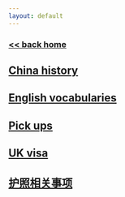 ```yaml
---
layout: default
---
```

###  [<< back home](../../index.md)
## [China history](./history.md)
## [English vocabularies](./vocabulary.md)
## [Pick ups](./pickups.md)
## [UK visa](./UKVisa.md)
## [护照相关事项](./passport.md)

